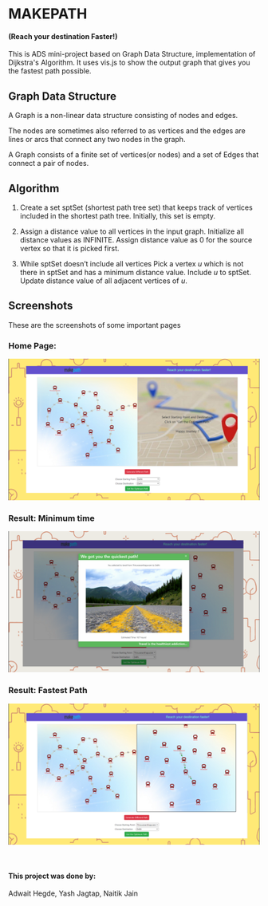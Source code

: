 # MAKEPATH 
#### (Reach your destination Faster!)
This is ADS mini-project based on Graph Data Structure, implementation of Dijkstra's Algorithm. 
It uses vis.js to show the output graph that gives you the fastest path possible.

## Graph Data Structure
A Graph is a non-linear data structure consisting of nodes and edges. 

The nodes are sometimes also referred to as vertices and the edges are lines or arcs that connect any two nodes in the graph. 

A Graph consists of a finite set of vertices(or nodes) and a set of Edges that connect a pair of nodes.

## Algorithm
1) Create a set sptSet (shortest path tree set) that keeps track of vertices included in the shortest path tree. Initially, this set is empty.

2) Assign a distance value to all vertices in the input graph. Initialize all distance values as INFINITE. Assign distance value as 0 for the source vertex so that it is picked first.

3) While sptSet doesn’t include all vertices Pick a vertex *u* which is not there in sptSet and has a minimum distance value. Include *u* to sptSet. Update distance value of all adjacent vertices of *u*.


## Screenshots
These are the screenshots of some important pages

### Home Page:

![Home Page](images/home.png)

### Result: Minimum time

![Result](images/op_result.png)


### Result: Fastest Path

![Fastest Path](images/op_graph.png)




<br />

#### This project was done by: 
Adwait Hegde, Yash Jagtap, Naitik Jain
